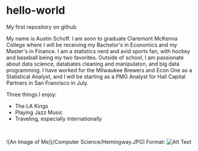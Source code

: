# hello-world
My first repository on github

My name is Austin Schoff. I am soon to graduate Claremont McKenna College where I will be receiving
my Bachelor's in Economics and my Master's in Finance. I am a statistics nerd and avid sports fan,
with hockey and baseball being my two favorites. Outside of school, I am passionate about data science,
databates cleaning and manipulaton, and big data programming. I have worked for the Milwaukee Brewers and
Econ One as a Statistical Analyst, and I will be starting as a PMG Analyst for Hall Capital Partners in
San Francisco in July.

Three things I enjoy:

<ul> 
<li> The LA Kings </li>
<li> Playing Jazz Music </li>
<li>Traveling, especially internationally </li>
</ul>

<br>

![An Image of Me](/Computer Science/Hemingway.JPG)
Format: ![Alt Text](url)
